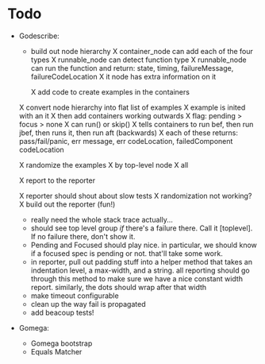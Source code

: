 Todo
====

- Godescribe:
    - build out node hierarchy
        X container_node can add each of the four types
        X runnable_node can detect function type
            X runnable_node can run the function and return:
                state, timing, failureMessage, failureCodeLocation
        X it node has extra information on it

        X add code to create examples in the containers

    X convert node hierarchy into flat list of examples
        X example is inited with an it
           X then add containers working outwards
           X flag: pending > focus > none
           X can run() or skip()
               X tells containers to run bef, then run jbef, then runs it, then run aft (backwards)
               X each of these returns:
                   pass/fail/panic, err message, err codeLocation, failedComponent codeLocation

    X randomize the examples
        X by top-level node
        X all

    X report to the reporter

    X reporter should shout about slow tests 
    X randomization not working?
    X build out the reporter (fun!)

    - really need the whole stack trace actually...
    - should see top level group *if* there's a failure there.  Call it [toplevel].  If no failure there, don't show it.
    - Pending and Focused should play nice.  in particular, we should know if a focused spec is pending or not.  that'll take some work.
    - in reporter, pull out padding stuff into a helper method that takes an indentation level, a max-width, and a string.  all reporting should go through this method to make sure we have a nice constant width report.  similarly, the dots should wrap after that width
    - make timeout configurable
    - clean up the way fail is propagated
    - add beacoup tests!

- Gomega:
    - Gomega bootstrap
    - Equals Matcher
